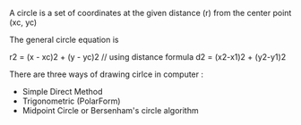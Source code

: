 A circle is a set of coordinates at the given distance (r) from the center point (xc, yc)

The general circle equation is

r2 = (x - xc)2 + (y - yc)2 // using distance formula d2 = (x2-x1)2 + (y2-y1)2

There are three ways of drawing cirlce in computer :

- Simple Direct Method
- Trigonometric (PolarForm)
- Midpoint Circle or Bersenham's circle algorithm
